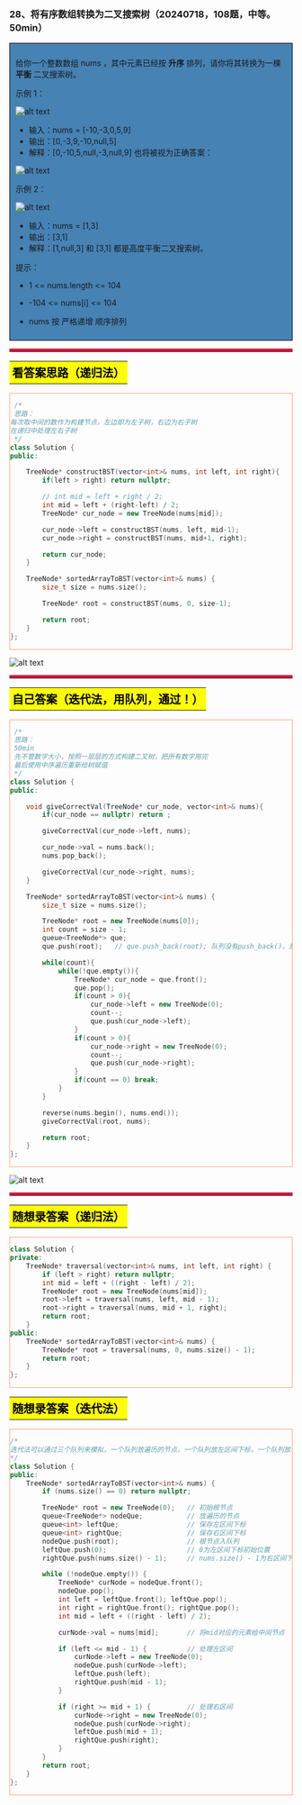 ### 28、将有序数组转换为二叉搜索树（20240718，108题，中等。50min）
<div style="border: 1px solid black; padding: 10px; background-color: SteelBlue;">

给你一个整数数组 nums ，其中元素已经按 **升序** 排列，请你将其转换为一棵 **平衡** 二叉搜索树。

 

示例 1：

![alt text](image/04d883106ce35b3889db7f45d70f7d7.png)

- 输入：nums = [-10,-3,0,5,9]
- 输出：[0,-3,9,-10,null,5]
- 解释：[0,-10,5,null,-3,null,9] 也将被视为正确答案：

![alt text](image/ec1a8e275fe4b79d4b8e7fb9af068c3.png)

示例 2：

![alt text](image/9af1fb442483d2c88cde2e3f27e7595.png)

- 输入：nums = [1,3]
- 输出：[3,1]
- 解释：[1,null,3] 和 [3,1] 都是高度平衡二叉搜索树。
 

提示：

- 1 <= nums.length <= 104
- -104 <= nums[i] <= 104
- nums 按 严格递增 顺序排列

  </p>
</div>

<hr style="border-top: 5px solid #DC143C;">
<table>
  <tr>
    <td bgcolor="Yellow" style="padding: 5px; border: 0px solid black;">
      <span style="font-weight: bold; font-size: 20px;color: black;">
      看答案思路（递归法）
      </span>
    </td>
  </tr>
</table>
<div style="padding: 0px; border: 1.5px solid LightSalmon; margin-bottom: 10px">

```C++ {.line-numbers}
 /*
 思路：
每次取中间的数作为构建节点，左边即为左子树，右边为右子树
在递归中处理左右子树
 */
class Solution {
public:

    TreeNode* constructBST(vector<int>& nums, int left, int right){
        if(left > right) return nullptr;

        // int mid = left + right / 2;
        int mid = left + (right-left) / 2;
        TreeNode* cur_node = new TreeNode(nums[mid]);

        cur_node->left = constructBST(nums, left, mid-1);
        cur_node->right = constructBST(nums, mid+1, right);

        return cur_node;
    }

    TreeNode* sortedArrayToBST(vector<int>& nums) {
        size_t size = nums.size();

        TreeNode* root = constructBST(nums, 0, size-1);

        return root;
    }
};

```

</div>

![alt text](image/a46c2c0603fbc7eedd2efd30cca520e.png)

<hr style="border-top: 5px solid #DC143C;">

<table>
  <tr>
    <td bgcolor="Yellow" style="padding: 5px; border: 0px solid black;">
      <span style="font-weight: bold; font-size: 20px;color: black;">
      自己答案（迭代法，用队列，通过！）
      </span>
    </td>
  </tr>
</table>

<div style="padding: 0px; border: 1.5px solid LightSalmon; margin-bottom: 10px">

```C++ {.line-numbers}
 /*
 思路：
 50min
 先不管数字大小，按照一层层的方式构建二叉树，把所有数字用完
 最后使用中序遍历重新给树赋值
 */
class Solution {
public:

    void giveCorrectVal(TreeNode* cur_node, vector<int>& nums){
        if(cur_node == nullptr) return ;

        giveCorrectVal(cur_node->left, nums);

        cur_node->val = nums.back();
        nums.pop_back();

        giveCorrectVal(cur_node->right, nums);
    }

    TreeNode* sortedArrayToBST(vector<int>& nums) {
        size_t size = nums.size();

        TreeNode* root = new TreeNode(nums[0]);
        int count = size - 1;
        queue<TreeNode*> que;
        que.push(root);   // que.push_back(root); 队列没有push_back()，是que.push(root)！！！

        while(count){
            while(!que.empty()){
                TreeNode* cur_node = que.front();
                que.pop();
                if(count > 0){
                    cur_node->left = new TreeNode(0);
                    count--;
                    que.push(cur_node->left);
                }
                if(count > 0){
                    cur_node->right = new TreeNode(0);
                    count--;
                    que.push(cur_node->right);
                }
                if(count == 0) break;
            }
        }

        reverse(nums.begin(), nums.end());
        giveCorrectVal(root, nums);

        return root;
    }
};
```
</div>

![alt text](image/7d1e28eaa251e7edc246ecbd4785b16.png)

<hr style="border-top: 5px solid #DC143C;">

<table>
  <tr>
    <td bgcolor="Yellow" style="padding: 5px; border: 0px solid black;">
      <span style="font-weight: bold; font-size: 20px;color: black;">
      随想录答案（递归法）
      </span>
    </td>
  </tr>
</table>

<div style="padding: 0px; border: 1.5px solid LightSalmon; margin-bottom: 10px">

```C++ {.line-numbers}
class Solution {
private:
    TreeNode* traversal(vector<int>& nums, int left, int right) {
        if (left > right) return nullptr;
        int mid = left + ((right - left) / 2);
        TreeNode* root = new TreeNode(nums[mid]);
        root->left = traversal(nums, left, mid - 1);
        root->right = traversal(nums, mid + 1, right);
        return root;
    }
public:
    TreeNode* sortedArrayToBST(vector<int>& nums) {
        TreeNode* root = traversal(nums, 0, nums.size() - 1);
        return root;
    }
};
```
</div>

<table>
  <tr>
    <td bgcolor="Yellow" style="padding: 5px; border: 0px solid black;">
      <span style="font-weight: bold; font-size: 20px;color: black;">
      随想录答案（迭代法）
      </span>
    </td>
  </tr>
</table>

<div style="padding: 0px; border: 1.5px solid LightSalmon; margin-bottom: 10px">

```C++ {.line-numbers}
/*
迭代法可以通过三个队列来模拟，一个队列放遍历的节点，一个队列放左区间下标，一个队列放右区间下标。
*/
class Solution {
public:
    TreeNode* sortedArrayToBST(vector<int>& nums) {
        if (nums.size() == 0) return nullptr;

        TreeNode* root = new TreeNode(0);   // 初始根节点
        queue<TreeNode*> nodeQue;           // 放遍历的节点
        queue<int> leftQue;                 // 保存左区间下标
        queue<int> rightQue;                // 保存右区间下标
        nodeQue.push(root);                 // 根节点入队列
        leftQue.push(0);                    // 0为左区间下标初始位置
        rightQue.push(nums.size() - 1);     // nums.size() - 1为右区间下标初始位置

        while (!nodeQue.empty()) {
            TreeNode* curNode = nodeQue.front();
            nodeQue.pop();
            int left = leftQue.front(); leftQue.pop();
            int right = rightQue.front(); rightQue.pop();
            int mid = left + ((right - left) / 2);

            curNode->val = nums[mid];       // 将mid对应的元素给中间节点

            if (left <= mid - 1) {          // 处理左区间
                curNode->left = new TreeNode(0);
                nodeQue.push(curNode->left);
                leftQue.push(left);
                rightQue.push(mid - 1);
            }

            if (right >= mid + 1) {         // 处理右区间
                curNode->right = new TreeNode(0);
                nodeQue.push(curNode->right);
                leftQue.push(mid + 1);
                rightQue.push(right);
            }
        }
        return root;
    }
};
```
</div>


